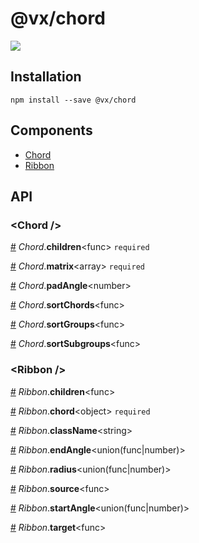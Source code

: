 # @vx/chord

<a title="@vx/chord npm downloads" href="https://www.npmjs.com/package/@vx/chord">
  <img src="https://img.shields.io/npm/dm/@vx/chord.svg?style=flat-square" />
</a>


## Installation

```
npm install --save @vx/chord
```


## Components



  - [Chord](#chord-)
  - [Ribbon](#ribbon-)

## API



### &lt;Chord /&gt;


<a name="Chord__children" href="#Chord__children">#</a> *Chord*.**children**&lt;func&gt; `required` 

<a name="Chord__matrix" href="#Chord__matrix">#</a> *Chord*.**matrix**&lt;array&gt; `required` 

<a name="Chord__padAngle" href="#Chord__padAngle">#</a> *Chord*.**padAngle**&lt;number&gt;  

<a name="Chord__sortChords" href="#Chord__sortChords">#</a> *Chord*.**sortChords**&lt;func&gt;  

<a name="Chord__sortGroups" href="#Chord__sortGroups">#</a> *Chord*.**sortGroups**&lt;func&gt;  

<a name="Chord__sortSubgroups" href="#Chord__sortSubgroups">#</a> *Chord*.**sortSubgroups**&lt;func&gt;  

### &lt;Ribbon /&gt;


<a name="Ribbon__children" href="#Ribbon__children">#</a> *Ribbon*.**children**&lt;func&gt;  

<a name="Ribbon__chord" href="#Ribbon__chord">#</a> *Ribbon*.**chord**&lt;object&gt; `required` 

<a name="Ribbon__className" href="#Ribbon__className">#</a> *Ribbon*.**className**&lt;string&gt;  

<a name="Ribbon__endAngle" href="#Ribbon__endAngle">#</a> *Ribbon*.**endAngle**&lt;union(func|number)&gt;  

<a name="Ribbon__radius" href="#Ribbon__radius">#</a> *Ribbon*.**radius**&lt;union(func|number)&gt;  

<a name="Ribbon__source" href="#Ribbon__source">#</a> *Ribbon*.**source**&lt;func&gt;  

<a name="Ribbon__startAngle" href="#Ribbon__startAngle">#</a> *Ribbon*.**startAngle**&lt;union(func|number)&gt;  

<a name="Ribbon__target" href="#Ribbon__target">#</a> *Ribbon*.**target**&lt;func&gt;  
